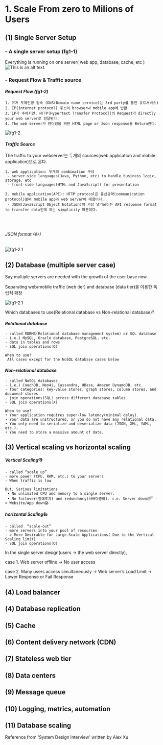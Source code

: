 
# 1. Scale From zero to Milions of Users
## (1) Single Server Setup


### - A single server setup (fg1-1)

Everything is running on one server( web app, database, cache, etc )
![This is an alt text.](image_dave/fg1-1.jpg)


### - Request Flow & Traffic source

#### *Request Flow (fg1-2)*
```
1. 유저 도메인명 접속 (DNS(Domain name service)는 3rd party를 통한 유료서비스)
2. IP(internet protocol) 주소이 browser나 mobile app에 반환
3. IP가 주어지면, HTTP(Hypertext Transfer Protocol)의 Request가 directly your web server로 전달된다.
4. The web server가 렌더링을 위한 HTML page or Json response을 Return한다. 
```
![fg1-2](image_dave/fg1-2.jpg)

#### *Traffic Source*
The traffic to your webserver는 두개의 sources(web application and mobile application)으로 온다.
```
1. web application: 두개의 combination 구성
 - server-side languages(Java, Python, etc) to handle business logic, storage, etc
 - front-side languages(HTML and JavaScript) for presentation

2. mobile application(API): HTTP protocol은 통신규약(communication protocol)로써 mobile app과 web server에 대함이다.
 - JSON(JavaScript Object Notation)이 가장 널리쓰이는 API response format to transfer data인데 이는 simplicity 때문이다.


  
```
###### JSON format 예시
 ![fg1-2.1](image_dave/fg1-2.1.jpg)

## (2) Database (multiple server case)

Say multiple servers are needed with the growth of the user base now.

Separating web/mobile traffic (web tier) and database (data tier)을 이용한 독립적 확장

![fg1-2.1](image_dave/fg1-2.1.jpg)

Which databases to use(Relational database vs Non-relational database)?

#### *Relational database*
```
- called RDBMS(Relational database management system) or SQL database
- i.e.) MySQL, Oracle database, PostgreSQL, etc.
- data in tables and rows
- SQL join operations(O)

When to use?
 All cases except for the NoSQL database cases below
```

#### *Non-relational database*
```
- called NoSQL databases
- i.e.) CouchDB, Neo4j, Cassandra, HBase, Amazon DynamoDB, etc.
- four categories: key-value stores, graph stores, column stores, and document stores
- join operations(SQL) across different database tables
- SQL join operations(X)

When to use?
• Your application requires super-low latency(minimal delay).
• Your data are unstructured, or you do not have any relational data.
• You only need to serialize and deserialize data (JSON, XML, YAML, etc.).
• You need to store a massive amount of data.
```

## (3) Vertical scaling vs horizontal scaling
#### *Vertical Scaling*👎
```
- called “scale up”
- more power (CPU, RAM, etc.) to your servers
- When traffic is low

But, Serious limitations
 • No unlimited CPU and memory to a single server.
 • No failover(장애조치) and redundancy(서버다중화). i.e. Server down😴 -> Website/App down😱
```

#### *horizontal Scaling*👍
```
- called  “scale-out”
- more servers into your pool of resources
- ✔ More Desirable for Large-Scale Applications( Due to the Vertical Scaling limit)
- SQL join operations(O)
```

In the single server design(users -> the web server directly),

 case 1. Web server offline -> No user access
 
 case 2. Many users access simultaneously ->  Web server’s Load Limit -> Lower Response or Fail Response

 
## (4) Load balancer

## (4) Database replication
## (5) Cache
## (6) Content delivery network (CDN)
## (7) Stateless web tier
## (8) Data centers
## (9) Message queue
## (10) Logging, metrics, automation
## (11) Database scaling









Reference from 'System Design Interview' written by Alex Xu
